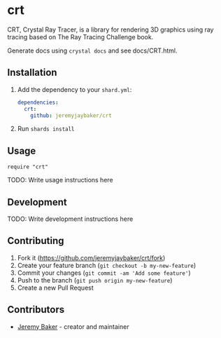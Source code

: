 # crt

CRT, Crystal Ray Tracer, is a library for rendering 3D graphics using ray tracing based on The Ray Tracing Challenge book.

Generate docs using `crystal docs` and see docs/CRT.html.

## Installation

1. Add the dependency to your `shard.yml`:

   ```yaml
   dependencies:
     crt:
       github: jeremyjaybaker/crt
   ```

2. Run `shards install`

## Usage

```crystal
require "crt"
```

TODO: Write usage instructions here

## Development

TODO: Write development instructions here

## Contributing

1. Fork it (<https://github.com/jeremyjaybaker/crt/fork>)
2. Create your feature branch (`git checkout -b my-new-feature`)
3. Commit your changes (`git commit -am 'Add some feature'`)
4. Push to the branch (`git push origin my-new-feature`)
5. Create a new Pull Request

## Contributors

- [Jeremy Baker](https://github.com/jeremyjaybaker) - creator and maintainer
